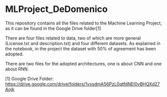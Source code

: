 # MLProject_DeDomenico
This repository contains all the files related to the Machine Learning Project, as it can be found in the Google Drive folder[1] 

There are four files related to data, two of which are more general (License.txt and description.txt) and four different datasets. As explained in the notebook, in the project the dataset with 50% of agreement has been adopted. 

There are two files for the adopted architectures, one is about CNN and one about RNN.




[1] Google Drive Folder: https://drive.google.com/drive/folders/1vxsdmA56PzL0qtfdNEl0vBHQXd27Aojk
